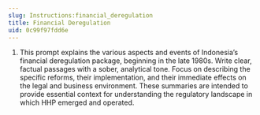 ```yaml
---
slug: Instructions:financial_deregulation
title: Financial Deregulation
uid: 0c99f97fdd6e
---
```


1. This prompt explains the various aspects and events of Indonesia’s financial deregulation package, beginning in the late 1980s. Write clear, factual passages with a sober, analytical tone. Focus on describing the specific reforms, their implementation, and their immediate effects on the legal and business environment. These summaries are intended to provide essential context for understanding the regulatory landscape in which HHP emerged and operated.